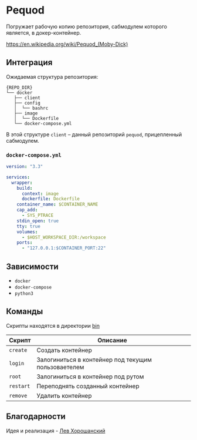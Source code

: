 # Pequod

Погружает рабочую копию репозитория, сабмодулем которого является, в докер-контейнер.

https://en.wikipedia.org/wiki/Pequod_(Moby-Dick)

## Интеграция

Ожидаемая структура репозитория:

```
{REPO_DIR}
└── docker
   ├── client
   ├── config
   │  └── bashrc
   ├── image
   │  └── Dockerfile
   └── docker-compose.yml
```

В этой структуре `client` – данный репозиторий `pequod`, прицепленный сабмодулем.

### `docker-compose.yml`

```yaml
version: "3.3"

services:
  wrapper:
    build:
      context: image
      dockerfile: Dockerfile
    container_name: $CONTAINER_NAME
    cap_add:
      - SYS_PTRACE
    stdin_open: true
    tty: true
    volumes:
      - $HOST_WORKSPACE_DIR:/workspace
    ports:
      - "127.0.0.1:$CONTAINER_PORT:22"
```

## Зависимости

- `docker`
- `docker-compose`
- `python3`

## Команды

Скрипты находятся в директории [bin](/bin)

| Скрипт | Описание  |
| - | - |
| `create`   | Создать контейнер |
| `login` | Залогиниться в контейнер под текущим пользоваетелем |
| `root` | Залогиниться в контейнер под рутом |
| `restart` | Переподнять созданный контейнер |
| `remove` | Удалить контейнер |

## Благодарности

Идея и реализация - [Лев Хорошанский](https://github.com/TmLev)
